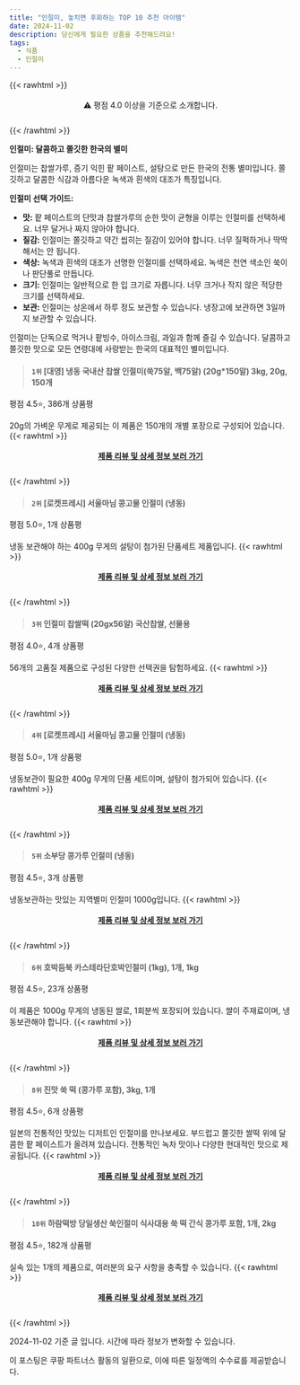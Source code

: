 ```yaml
---
title: "인절미, 놓치면 후회하는 TOP 10 추천 아이템"
date: 2024-11-02
description: 당신에게 필요한 상품을 추천해드려요!
tags:
  - 식품
  - 인절미
---
```

{{< rawhtml >}}<div class="toc" style="text-align: center; height: 50px; line-height: 2;">  <p>⚠️ 평점 4.0 이상을 기준으로 소개합니다.<br></p></div> {{< /rawhtml >}}

**인절미: 달콤하고 쫄깃한 한국의 별미**

인절미는 찹쌀가루, 증기 익힌 팥 페이스트, 설탕으로 만든 한국의 전통 별미입니다. 쫄깃하고 달콤한 식감과 아름다운 녹색과 흰색의 대조가 특징입니다.

**인절미 선택 가이드:**

* **맛:** 팥 페이스트의 단맛과 찹쌀가루의 순한 맛이 균형을 이루는 인절미를 선택하세요. 너무 달거나 짜지 않아야 합니다.
* **질감:** 인절미는 쫄깃하고 약간 씹히는 질감이 있어야 합니다. 너무 질퍽하거나 딱딱해서는 안 됩니다.
* **색상:** 녹색과 흰색의 대조가 선명한 인절미를 선택하세요. 녹색은 천연 색소인 쑥이나 판단풀로 만듭니다.
* **크기:** 인절미는 일반적으로 한 입 크기로 자릅니다. 너무 크거나 작지 않은 적당한 크기를 선택하세요.
* **보관:** 인절미는 상온에서 하루 정도 보관할 수 있습니다. 냉장고에 보관하면 3일까지 보관할 수 있습니다.

인절미는 단독으로 먹거나 팥빙수, 아이스크림, 과일과 함께 즐길 수 있습니다. 달콤하고 쫄깃한 맛으로 모든 연령대에 사랑받는 한국의 대표적인 별미입니다.


>#### `1위` [대영] 냉동 국내산 찹쌀 인절미(쑥75알, 백75알) (20g*150알) 3kg, 20g, 150개
평점 4.5⭐, 386개 상품평

20g의 가벼운 무게로 제공되는 이 제품은 150개의 개별 포장으로 구성되어 있습니다.
{{< rawhtml >}}<div class="toc" style="text-align: center; height: 50px; line-height: 2;"><p><b><a href="https://link.coupang.com/re/AFFSDP?lptag=AF5033054&pageKey=8209750437&itemId=23560353985&vendorItemId=86973386749&traceid=V0-153-f2fe1452539270e1&clickBeacon=f4e26c90-9914-11ef-a336-36e6a56ab82a%7E3&requestid=20241102212115840304091889&token=31850C%7CMIXED">제품 리뷰 및 상세 정보 보러 가기</a></b><br></p> </div>{{< /rawhtml >}}

>#### `2위` [로켓프레시] 서울마님 콩고물 인절미 (냉동)
평점 5.0⭐, 1개 상품평

냉동 보관해야 하는 400g 무게의 설탕이 첨가된 단품세트 제품입니다.
{{< rawhtml >}}<div class="toc" style="text-align: center; height: 50px; line-height: 2;"><p><b><a href="https://link.coupang.com/re/AFFSDP?lptag=AF5033054&pageKey=7241215651&itemId=18399046590&vendorItemId=85541889515&traceid=V0-153-90200fce2c08e504&requestid=20241102212115840304091889&token=31850C%7CMIXED">제품 리뷰 및 상세 정보 보러 가기</a></b><br></p> </div>{{< /rawhtml >}}

>#### `3위` 인절미 찹쌀떡 (20gx56알) 국산찹쌀, 선물용
평점 4.0⭐, 4개 상품평

56개의 고품질 제품으로 구성된 다양한 선택권을 탐험하세요.
{{< rawhtml >}}<div class="toc" style="text-align: center; height: 50px; line-height: 2;"><p><b><a href="https://link.coupang.com/re/AFFSDP?lptag=AF5033054&pageKey=6841991894&itemId=16272631233&vendorItemId=3533262389&traceid=V0-153-ebc087be048284c1&requestid=20241102212115840304091889&token=31850C%7CMIXED">제품 리뷰 및 상세 정보 보러 가기</a></b><br></p> </div>{{< /rawhtml >}}

>#### `4위` [로켓프레시] 서울마님 콩고물 인절미 (냉동)
평점 5.0⭐, 1개 상품평

냉동보관이 필요한 400g 무게의 단품 세트이며, 설탕이 첨가되어 있습니다.
{{< rawhtml >}}<div class="toc" style="text-align: center; height: 50px; line-height: 2;"><p><b><a href="https://link.coupang.com/re/AFFSDP?lptag=AF5033054&pageKey=7241215651&itemId=19394307177&vendorItemId=86506484029&traceid=V0-153-90200fce2c08e504&requestid=20241102212115840304091889&token=31850C%7CMIXED">제품 리뷰 및 상세 정보 보러 가기</a></b><br></p> </div>{{< /rawhtml >}}

>#### `5위` 소부당 콩가루 인절미 (냉동)
평점 4.5⭐, 3개 상품평

냉동보관하는 맛있는 지역별미 인절미 1000g입니다.
{{< rawhtml >}}<div class="toc" style="text-align: center; height: 50px; line-height: 2;"><p><b><a href="https://link.coupang.com/re/AFFSDP?lptag=AF5033054&pageKey=5155910270&itemId=7092794387&vendorItemId=74384823179&traceid=V0-153-ac416efece0435a9&requestid=20241102212115840304091889&token=31850C%7CMIXED">제품 리뷰 및 상세 정보 보러 가기</a></b><br></p> </div>{{< /rawhtml >}}

>#### `6위` 호박듬북 카스테라단호박인절미 (1kg), 1개, 1kg
평점 4.5⭐, 23개 상품평

이 제품은 1000g 무게의 냉동된 쌀로, 1회분씩 포장되어 있습니다. 쌀이 주재료이며, 냉동보관해야 합니다.
{{< rawhtml >}}<div class="toc" style="text-align: center; height: 50px; line-height: 2;"><p><b><a href="https://link.coupang.com/re/AFFSDP?lptag=AF5033054&pageKey=8207350880&itemId=23546488718&vendorItemId=90572679535&traceid=V0-153-5aee887ea2107d4f&clickBeacon=f4e293a0-9914-11ef-bbf0-ceb1c335be50%7E3&requestid=20241102212115840304091889&token=31850C%7CMIXED">제품 리뷰 및 상세 정보 보러 가기</a></b><br></p> </div>{{< /rawhtml >}}

>#### `8위` 진맛 쑥 떡 (콩가루 포함), 3kg, 1개
평점 4.5⭐, 6개 상품평

일본의 전통적인 맛있는 디저트인 인절미를 만나보세요. 부드럽고 쫄깃한 쌀떡 위에 달콤한 팥 페이스트가 올려져 있습니다. 전통적인 녹차 맛이나 다양한 현대적인 맛으로 제공됩니다.
{{< rawhtml >}}<div class="toc" style="text-align: center; height: 50px; line-height: 2;"><p><b><a href="https://link.coupang.com/re/AFFSDP?lptag=AF5033054&pageKey=5414615267&itemId=17293500409&vendorItemId=84464457515&traceid=V0-153-c7193ec6b95bcdc6&clickBeacon=f4e293a0-9914-11ef-9efc-0e86fb265da0%7E3&requestid=20241102212115840304091889&token=31850C%7CMIXED">제품 리뷰 및 상세 정보 보러 가기</a></b><br></p> </div>{{< /rawhtml >}}

>#### `10위` 하람떡방 당일생산 쑥인절미 식사대용 쑥 떡 간식 콩가루 포함, 1개, 2kg
평점 4.5⭐, 182개 상품평

실속 있는 1개의 제품으로, 여러분의 요구 사항을 충족할 수 있습니다.
{{< rawhtml >}}<div class="toc" style="text-align: center; height: 50px; line-height: 2;"><p><b><a href="https://link.coupang.com/re/AFFSDP?lptag=AF5033054&pageKey=8090843940&itemId=22849622360&vendorItemId=89884360311&traceid=V0-153-97aa6f3f67cfbb76&clickBeacon=f4e293a0-9914-11ef-bbd6-2679edaf8f62%7E3&requestid=20241102212115840304091889&token=31850C%7CMIXED">제품 리뷰 및 상세 정보 보러 가기</a></b><br></p> </div>{{< /rawhtml >}}


2024-11-02 기준 글 입니다.
시간에 따라 정보가 변화할 수 있습니다.

이 포스팅은 쿠팡 파트너스 활동의 일환으로, 이에 따른 일정액의 수수료를 제공받습니다.
